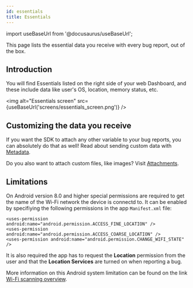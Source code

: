 ```yaml
---
id: essentials
title: Essentials
---
```

import useBaseUrl from '@docusaurus/useBaseUrl';

This page lists the essential data you receive with every bug report, out of the box.

## Introduction
You will find Essentials listed on the right side of your web Dashboard, and these include data like user's OS, location, memory status, etc.

<img
  alt="Essentials screen"
  src={useBaseUrl('screens/essentials_screen.png')}
/>


## Customizing the data you receive
If you want the SDK to attach any other variable to your bug reports, you can absolutely do that as well! Read about sending custom data with [Metadata](android/metadata.md).

Do you also want to attach custom files, like images? Visit [Attachments](/android/attachments.md).


## Limitations
On Android version 8.0 and higher special permissions are required to get the name of the Wi-Fi network the device is connectd to. It can be enabled by specifiying the following permissions in the app `Manifest.xml` file:

```
<uses-permission android:name="android.permission.ACCESS_FINE_LOCATION" />
<uses-permission android:name="android.permission.ACCESS_COARSE_LOCATION" />
<uses-permission android:name="android.permission.CHANGE_WIFI_STATE" />
```

It is also required the app has to request the **Location** permission from the user and that the **Location Services** are turned on when reporting a bug.

More information on this Android system limitation can be found on the link [Wi-Fi scanning overview](https://developer.android.com/guide/topics/connectivity/wifi-scan).